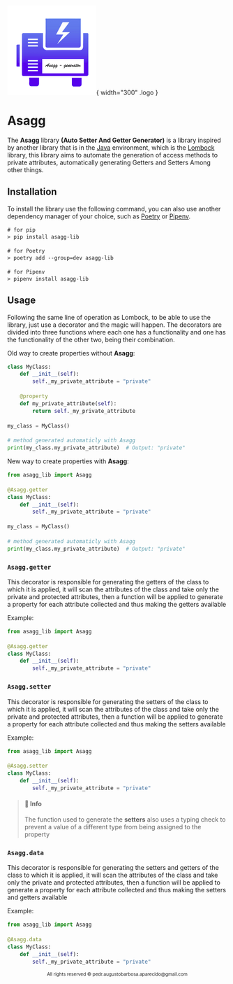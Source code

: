 ![logo of library](assets/icon.png){ width="300" .logo }
# **Asagg**

The **Asagg** library **(Auto Setter And Getter Generator)** is a library inspired by another
library that is in the [Java](https://www.java.com) environment, which is the [Lombock](https://projectlombok.org/) library, this library
aims to automate the generation of access methods to private attributes, 
automatically generating Getters and Setters Among other things.

## Installation

To install the library use the following command, you can also use another 
dependency manager of your choice, such as [Poetry](https://python-poetry.org/) or 
[Pipenv](https://pipenv.pypa.io/en/latest/).

```shell
# for pip
> pip install asagg-lib

# for Poetry
> poetry add --group=dev asagg-lib

# for Pipenv
> pipenv install asagg-lib
```

## Usage

Following the same line of operation as Lombock, to be able to use the library, just 
use a decorator and the magic will happen. The decorators are divided into three functions 
where each one has a functionality and one has the functionality of the other two, 
being their combination.

Old way to create properties without **Asagg**:
```python
class MyClass:
    def __init__(self):
        self._my_private_attribute = "private"
    
    @property
    def my_private_attribute(self):
        return self._my_private_attribute

my_class = MyClass()
        
# method generated automaticly with Asagg
print(my_class.my_private_attribute)  # Output: "private"
```

New way to create properties with **Asagg**:
```python
from asagg_lib import Asagg

@Asagg.getter
class MyClass:
    def __init__(self):
        self._my_private_attribute = "private"

my_class = MyClass()
        
# method generated automaticly with Asagg
print(my_class.my_private_attribute)  # Output: "private"
```

### ``Asagg.getter``

This decorator is responsible for generating the getters of the class to which it is applied, 
it will scan the attributes of the class and take only the private and protected attributes, 
then a function will be applied to generate a property for each attribute collected 
and thus making the getters available

Example:
```python
from asagg_lib import Asagg

@Asagg.getter
class MyClass:
    def __init__(self):
        self._my_private_attribute = "private"
```

### ``Asagg.setter``

This decorator is responsible for generating the setters of the class to which it is applied, 
it will scan the attributes of the class and take only the private and protected attributes, 
then a function will be applied to generate a property for each attribute collected 
and thus making the setters available

Example:
```python
from asagg_lib import Asagg

@Asagg.setter
class MyClass:
    def __init__(self):
        self._my_private_attribute = "private"
```

> #### 📘 **Info**
> 
> The function used to generate the **setters** also uses a typing
> check to prevent a value of a different type from being assigned to the property

### ``Asagg.data``

This decorator is responsible for generating the setters and getters of the class to which 
it is applied, it will scan the attributes of the class and take only the private 
and protected attributes, then a function will be applied to generate a property 
for each attribute collected and thus making the setters and getters available

Example:
```python
from asagg_lib import Asagg

@Asagg.data
class MyClass:
    def __init__(self):
        self._my_private_attribute = "private"
```

<p style="text-align: center; margin-top: auto; font-size: 0.65rem;">
    All rights reserved &copy; pedr.augustobarbosa.aparecido@gmail.com
</p>
